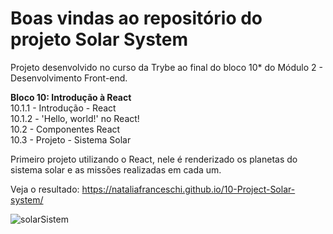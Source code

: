 # Boas vindas ao repositório do projeto Solar System

Projeto desenvolvido no curso da Trybe ao final do bloco 10* do Módulo 2 - Desenvolvimento Front-end.<br>

<strong>Bloco 10: Introdução à React</strong><br>
 10.1.1 - Introdução - React<br>
 10.1.2 - 'Hello, world!' no React!<br>
 10.2 - Componentes React<br>
 10.3 - Projeto - Sistema Solar<br>
  
 Primeiro projeto utilizando o React, nele é renderizado os planetas do sistema solar e as missões realizadas em cada um.
 
 Veja o resultado: https://nataliafranceschi.github.io/10-Project-Solar-system/
  
  ![solarSistem](solarSystem.gif)

